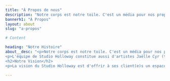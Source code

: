 ```yaml
---
title: "À Propos de nous"
description: "Notre corps est notre toile. C'est un média pour nos propres histoires; où nous avons été, ce que nous avons fait et ce qui fait que nous sommes qui nous sommes!"
bannerh1: "À Propos"
layout: about
slug: "a-propos"

# Content

heading: "Notre Histoire"
about__desc: "<p>Notre corps est notre toile. C'est un média pour nos propres histoires; où nous avons été, ce que nous avons fait et ce qui fait que nous sommes qui nous sommes! Mettre en valeur l'extérieur pour qu'il reflète la beauté de ce qui se passe à l'intérieur est une passion que l'artiste et propriétaire Jessica Holloway a toujours aimé poursuivre. Elle encourage ses clients à célébrer leur caractère unique, et s'efforce de les aider à travers ses services de tatouages cosmétiques.</p><br>
<p>L'équipe de Studio Holloway constitue aussi d'artistes Jaëlle Cyr (tatouage) et Alina Meshadi (microblading). Ensemble, elles offrent une multitudes de services de la plus haute qualité!</p><br>
<h2>Notre Vision</h2>
<p>La vision du Studio Holloway est d'offrir à ses client(e)s un espace agréable et confortable. Notre studio vous permet de profiter d'un moment privilégié et d'une expérience unique en microblading et tatouage cosmétique, à Montreal Rive Sud.</p>"

---
```

